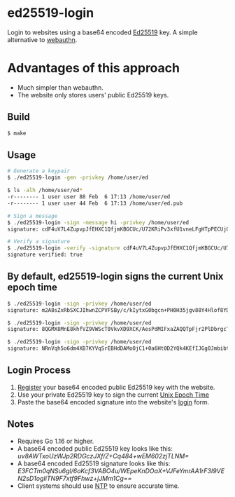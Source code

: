# ed25519-login

Login to websites using a base64 encoded [Ed25519](https://en.wikipedia.org/wiki/EdDSA#Ed25519) key. A simple alternative to [webauthn](https://webauthn.guide/).

# Advantages of this approach

  * Much simpler than webauthn.
  * The website only stores users' public Ed25519 keys.

## Build
```bash
$ make
```

## Usage
```bash
# Generate a keypair
$ ./ed25519-login -gen -privkey /home/user/ed

$ ls -alh /home/user/ed*
-r-------- 1 user user 88 Feb  6 17:13 /home/user/ed
-r-------- 1 user user 44 Feb  6 17:13 /home/user/ed.pub

# Sign a message
$ ./ed25519-login -sign -message hi -privkey /home/user/ed
signature: cdF4uV7L4ZupvpJfEHXC1QfjmKBGCUc/U72KRiPv3xfU1vneLFgHTpPECUjGITVuAcQwhrIGYNO3XtB+gtz+Cg==

# Verify a signature
$ ./ed25519-login -verify -signature cdF4uV7L4ZupvpJfEHXC1QfjmKBGCUc/U72KRiPv3xfU1vneLFgHTpPECUjGITVuAcQwhrIGYNO3XtB+gtz+Cg== -message hi -pubkey /home/user/ed.pub
signature verified: true
```

## By default, ed25519-login signs the current Unix epoch time
```bash
$ ./ed25519-login -sign -privkey /home/user/ed
signature: m2A8sZxRbSXCJIhwnZCPVFSBy/c/kIytxG0bgcn+PH0H35jgv88Y4Hlof8YD4A7NLWFsa5FHstm5Dc4BthMGDw==

$ ./ed25519-login -sign -privkey /home/user/ed
signature: 8QGMX8MnE8khfVZ9VWScT0VkvXD9XCK/AesPdMIFxaZAQQTpFjr2PlDbrgcTZjPIUTR32bpnpoXDAf2USnyxDg==

$ ./ed25519-login -sign -privkey /home/user/ed
signature: NRnVqh5o6dm4XB7KYVqSrEBHdDAMoOjC1+0a6Ht0D2YQk4KEfIJGg0Jmbibtz8Ag+e62i49IuIN2MYa/6ibACw==
```

## Login Process

  1. [Register](https://gen.go350.com/register) your base64 encoded public Ed25519 key with the website.
  2. Use your private Ed25519 key to sign the current [Unix Epoch Time](https://en.wikipedia.org/wiki/Unix_time)
  3. Paste the base64 encoded signature into the website's [login](https://gen.go350.com/login) form.

## Notes

  * Requires Go 1.16 or higher.
  * A base64 encoded public Ed25519 key looks like this: *uv8AWTxoUzWJp2RDGczJXf/Z+Cq484+wEM602zjTLNM=*
  * A base64 encoded Ed25519 signature looks like this: *E3FCTm0qNSu6gl/6oKcf3VABO4u/WEpeKnDOaX+VJFeYmrAA1rF3I9VEN2sD1ogIiTN9F7xtf9Fhwz+jJMm1Cg==*
  * Client systems should use [NTP](https://www.ntp.org/) to ensure accurate time.

